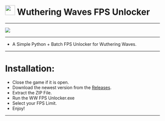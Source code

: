 
# <img src="https://play-lh.googleusercontent.com/ameFGPYH-qhOSxdsSA_fA54I4Ch-eO8y7Pj4x6W6ejQkvKbhVjCehKlPerBY9X2L8ek" width="32" height="32"/> Wuthering Waves FPS Unlocker

<hr>

<img src="https://media.discordapp.net/attachments/911807496048508958/1244666843302727811/Wuthering-Waves-Release-Date-Header.png?ex=6655f1d4&is=6654a054&hm=7486b9139a2a004952867f3192c8d01af6a67dea54884979557cf504fae86d93&=&format=webp&quality=lossless&width=900&height=506"/>

<hr>

- A Simple Python + Batch FPS Unlocker for Wuthering Waves.

<hr>

# Installation:

- Close the game if it is open.
- Download the newest version from the [Releases](https://github.com/insxnsive/wuthering-waves-fps-unlocker/releases/).
- Extract the ZIP File.
- Run the WW FPS Unlocker.exe
- Select your FPS Limit.
- Enjoy!

<hr>
